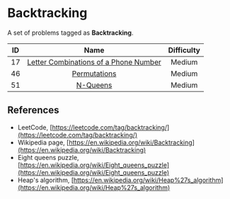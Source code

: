 # Backtracking

A set of problems tagged as **Backtracking**.

|  ID   |                                                     Name                                                      | Difficulty |
| :---: | :-----------------------------------------------------------------------------------------------------------: | :--------: |
|  17   | [Letter Combinations of a Phone Number](https://leetcode.com/problems/letter-combinations-of-a-phone-number/) |   Medium   |
|  46   |                          [Permutations](https://leetcode.com/problems/permutations/)                          |   Medium   |
|  51   |                              [N-Queens](https://leetcode.com/problems/n-queens/)                              |   Medium   |

## References

* LeetCode, [https://leetcode.com/tag/backtracking/](https://leetcode.com/tag/backtracking/)
* Wikipedia page, [https://en.wikipedia.org/wiki/Backtracking](https://en.wikipedia.org/wiki/Backtracking)
* Eight queens puzzle, [https://en.wikipedia.org/wiki/Eight_queens_puzzle](https://en.wikipedia.org/wiki/Eight_queens_puzzle)
* Heap's algorithm, [https://en.wikipedia.org/wiki/Heap%27s_algorithm](https://en.wikipedia.org/wiki/Heap%27s_algorithm)